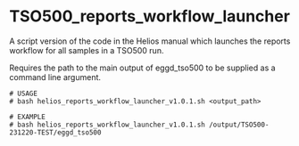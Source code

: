 # TSO500_reports_workflow_launcher
A script version of the code in the Helios manual which launches the reports workflow for all samples in a TSO500 run.

Requires the path to the main output of eggd_tso500 to be supplied as a command line argument.

```
# USAGE
# bash helios_reports_workflow_launcher_v1.0.1.sh <output_path>

# EXAMPLE
# bash helios_reports_workflow_launcher_v1.0.1.sh /output/TSO500-231220-TEST/eggd_tso500
```
